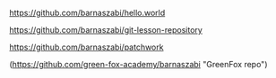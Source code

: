 https://github.com/barnaszabi/hello.world

https://github.com/barnaszabi/git-lesson-repository

https://github.com/barnaszabi/patchwork

(https://github.com/green-fox-academy/barnaszabi "GreenFox repo")